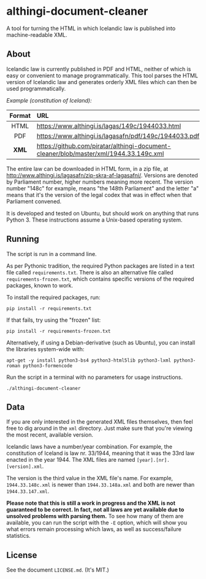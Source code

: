 # althingi-document-cleaner

A tool for turning the HTML in which Icelandic law is published into machine-readable XML.

## About

Icelandic law is currently published in PDF and HTML, neither of which is easy or convenient to manage programmatically. This tool parses the HTML version of Icelandic law and generates orderly XML files which can then be used programmatically.

*Example (constitution of Iceland):*

| Format   | URL                                                                                   |
| :------: | :------------------------------------------------------------------------------------ |
| HTML     | https://www.althingi.is/lagas/149c/1944033.html                                       |
| PDF      | https://www.althingi.is/lagasafn/pdf/149c/1944033.pdf                                 |
| **XML**  | https://github.com/piratar/althingi-document-cleaner/blob/master/xml/1944.33.149c.xml |

The entire law can be downloaded in HTML form, in a zip file, at http://www.althingi.is/lagasafn/zip-skra-af-lagasafni/. Versions are denoted by Parliament number, higher numbers meaning more recent. The version number "148c" for example, means "the 148th Parliament" and the letter "a" means that it's the version of the legal codex that was in effect when that Parliament convened.

It is developed and tested on Ubuntu, but should work on anything that runs Python 3. These instructions assume a Unix-based operating system.

## Running

The script is run in a command line.

As per Pythonic tradition, the required Python packages are listed in a text file called `requirements.txt`. There is also an alternative file called `requirements-frozen.txt`, which contains specific versions of the required packages, known to work.

To install the required packages, run:

    pip install -r requirements.txt

If that fails, try using the "frozen" list:

    pip install -r requirements-frozen.txt

Alternatively, if using a Debian-derivative (such as Ubuntu), you can install the libraries system-wide with:

    apt-get -y install python3-bs4 python3-html5lib python3-lxml python3-roman python3-formencode

Run the script in a terminal with no parameters for usage instructions.

    ./althingi-document-cleaner

## Data

If you are only interested in the generated XML files themselves, then feel free to dig around in the `xml` directory. Just make sure that you're viewing the most recent, available version.

Icelandic laws have a number/year combination. For example, the constitution of Iceland is law nr. 33/1944, meaning that it was the 33rd law enacted in the year 1944. The XML files are named `[year].[nr].[version].xml`.

The version is the third value in the XML file's name. For example, `1944.33.148c.xml` is newer than `1944.33.148a.xml` and both are newer than `1944.33.147.xml`.

**Please note that this is still a work in progress and the XML is not guaranteed to be correct. In fact, not all laws are yet available due to unsolved problems with parsing them.** To see how many of them are available, you can run the script with the `-E` option, which will show you what errors remain processing which laws, as well as success/failure statistics.

## License

See the document `LICENSE.md`. (It's MIT.)
